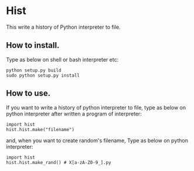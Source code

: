 # Hist

This write a history of Python interpreter to file.

## How to install.
Type as below on shell or bash interpreter etc:

	python setup.py build
	sudo python setup.py install

## How to use.
If you want to write a history of python interpreter to file,
type as below on python interpreter after written a program of interpreter:

	import hist
	hist.hist.make("filename")

and, when you want to create random's filename, Type as below on python interpreter:

	import hist
	hist.hist.make_rand() # X[a-zA-Z0-9_].py

